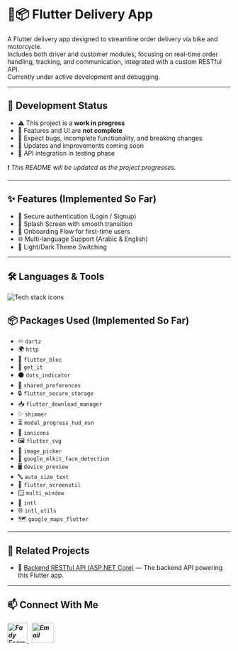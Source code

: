 # 🛵📦 Flutter Delivery App

A Flutter delivery app designed to streamline order delivery via bike and motorcycle.  
Includes both driver and customer modules, focusing on real-time order handling, tracking, and communication, integrated with a custom RESTful API.  
Currently under active development and debugging.

---

## 🚧 Development Status

- ⚠️ This project is a **work in progress**  
- 🚫 Features and UI are **not complete**  
- 🐞 Expect bugs, incomplete functionality, and breaking changes  
- 🔄 Updates and improvements coming soon
- 🔧 API integration in testing phase

❗ *This README will be updated as the project progresses.*

---

## ✨ Features (Implemented So Far)

- 🔐 Secure authentication (Login / Signup)  
- 🚀 Splash Screen with smooth transition  
- 🎯 Onboarding Flow for first-time users  
- 🌐 Multi-language Support (Arabic & English)
- 🎨 Light/Dark Theme Switching

---

## 🛠️ Languages & Tools
<p align="left"> 
        <img src="https://skillicons.dev/icons?i=flutter,dart,postman,vscode,git,github" alt="Tech stack icons" />
</p

---

## 📦 Packages Used (Implemented So Far)

- ♾️ `dartz`
- 🌍 `http`
- 🔁 `flutter_bloc`
- 🧩 `get_it`
- ⚫ `dots_indicator`
- 💾 `shared_preferences`
- 🔒 `flutter_secure_storage`
- 📥 `flutter_download_manager`
- ✨ `shimmer`
- ⏳ `modal_progress_hud_nsn`
- 🧿 `ionicons`
- 🖼️ `flutter_svg`
- 📸 `image_picker`
- 🤖 `google_mlkit_face_detection`
- 🖥️ `device_preview`
- 🔤 `auto_size_text`
- 📱 `flutter_screenutil`
- 🪟 `multi_window`
- 📅 `intl`
- 🌐 `intl_utils`
- 🗺️ `google_maps_flutter`

---

## 🔗 Related Projects

- 🔧 [Backend RESTful API (ASP.NET Core)](https://github.com/Fady-Esam/delivery-api-aspnetcore) — The backend API powering this Flutter app.

---

## 📫 Connect With Me
<h5 align="left"> 
<a href="https://www.linkedin.com/in/fady-esam/" target="_blank"> 
  <img src="https://raw.githubusercontent.com/rahuldkjain/github-profile-readme-generator/master/src/images/icons/Social/linked-in-alt.svg" alt="Fady Esam" height="45" width="45" /> 
  </a> 
   &nbsp;
  <a href="mailto:fady.esam.0101@gmail.com" target="_blank"> 
    <img src="https://cdn-icons-png.flaticon.com/512/732/732200.png" alt="Email" height="45" width="50" /> 
</a> 
</h5>


